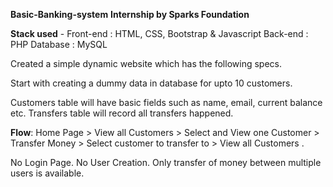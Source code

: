 **Basic-Banking-system**
**Internship by Sparks Foundation**

**Stack used** - 
Front-end : HTML, CSS, Bootstrap & Javascript 
Back-end : PHP 
Database : MySQL 

Created a simple dynamic website which has the following specs.

Start with creating a dummy data in database for upto 10
customers.

Customers table will have basic fields such as name, email,
current balance etc. Transfers table will record all transfers
happened.

**Flow**: Home Page > View all Customers > Select and View one
Customer > Transfer Money > Select customer to transfer to >
View all Customers .

No Login Page. No User Creation. Only transfer of money
between multiple users is available.
